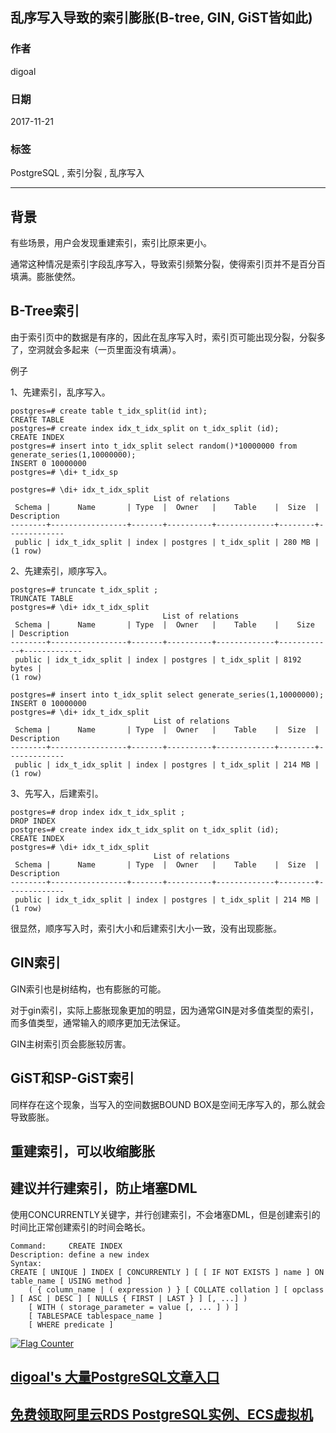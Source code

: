 ## 乱序写入导致的索引膨胀(B-tree, GIN, GiST皆如此)  
                  
### 作者                  
digoal                  
                  
### 日期                  
2017-11-21                 
                  
### 标签                  
PostgreSQL , 索引分裂 , 乱序写入     
                  
----                  
                  
## 背景     
有些场景，用户会发现重建索引，索引比原来更小。  
  
通常这种情况是索引字段乱序写入，导致索引频繁分裂，使得索引页并不是百分百填满。膨胀使然。  
  
## B-Tree索引  
由于索引页中的数据是有序的，因此在乱序写入时，索引页可能出现分裂，分裂多了，空洞就会多起来（一页里面没有填满）。  
  
例子  
  
1、先建索引，乱序写入。  
  
```  
postgres=# create table t_idx_split(id int);  
CREATE TABLE  
postgres=# create index idx_t_idx_split on t_idx_split (id);  
CREATE INDEX  
postgres=# insert into t_idx_split select random()*10000000 from generate_series(1,10000000);  
INSERT 0 10000000  
postgres=# \di+ t_idx_sp  
  
postgres=# \di+ idx_t_idx_split   
                                List of relations  
 Schema |      Name       | Type  |  Owner   |    Table    |  Size  | Description   
--------+-----------------+-------+----------+-------------+--------+-------------  
 public | idx_t_idx_split | index | postgres | t_idx_split | 280 MB |   
(1 row)  
```  
  
2、先建索引，顺序写入。  
  
```  
postgres=# truncate t_idx_split ;  
TRUNCATE TABLE  
postgres=# \di+ idx_t_idx_split   
                                  List of relations  
 Schema |      Name       | Type  |  Owner   |    Table    |    Size    | Description   
--------+-----------------+-------+----------+-------------+------------+-------------  
 public | idx_t_idx_split | index | postgres | t_idx_split | 8192 bytes |   
(1 row)  
  
postgres=# insert into t_idx_split select generate_series(1,10000000);  
INSERT 0 10000000  
postgres=# \di+ idx_t_idx_split   
                                List of relations  
 Schema |      Name       | Type  |  Owner   |    Table    |  Size  | Description   
--------+-----------------+-------+----------+-------------+--------+-------------  
 public | idx_t_idx_split | index | postgres | t_idx_split | 214 MB |   
(1 row)  
```  
  
3、先写入，后建索引。  
  
```  
postgres=# drop index idx_t_idx_split ;  
DROP INDEX  
postgres=# create index idx_t_idx_split on t_idx_split (id);  
CREATE INDEX  
postgres=# \di+ idx_t_idx_split   
                                List of relations  
 Schema |      Name       | Type  |  Owner   |    Table    |  Size  | Description   
--------+-----------------+-------+----------+-------------+--------+-------------  
 public | idx_t_idx_split | index | postgres | t_idx_split | 214 MB |   
(1 row)  
```  
  
很显然，顺序写入时，索引大小和后建索引大小一致，没有出现膨胀。  
  
## GIN索引  
  
GIN索引也是树结构，也有膨胀的可能。  
  
对于gin索引，实际上膨胀现象更加的明显，因为通常GIN是对多值类型的索引，而多值类型，通常输入的顺序更加无法保证。  
  
GIN主树索引页会膨胀较厉害。  
  
## GiST和SP-GiST索引  
同样存在这个现象，当写入的空间数据BOUND BOX是空间无序写入的，那么就会导致膨胀。  
  
## 重建索引，可以收缩膨胀  
  
## 建议并行建索引，防止堵塞DML  
使用CONCURRENTLY关键字，并行创建索引，不会堵塞DML，但是创建索引的时间比正常创建索引的时间会略长。   
   
    
```
Command:     CREATE INDEX
Description: define a new index
Syntax:
CREATE [ UNIQUE ] INDEX [ CONCURRENTLY ] [ [ IF NOT EXISTS ] name ] ON table_name [ USING method ]
    ( { column_name | ( expression ) } [ COLLATE collation ] [ opclass ] [ ASC | DESC ] [ NULLS { FIRST | LAST } ] [, ...] )
    [ WITH ( storage_parameter = value [, ... ] ) ]
    [ TABLESPACE tablespace_name ]
    [ WHERE predicate ]
```
  
<a rel="nofollow" href="http://info.flagcounter.com/h9V1"  ><img src="http://s03.flagcounter.com/count/h9V1/bg_FFFFFF/txt_000000/border_CCCCCC/columns_2/maxflags_12/viewers_0/labels_0/pageviews_0/flags_0/"  alt="Flag Counter"  border="0"  ></a>  
  
  
  
  
  
  
## [digoal's 大量PostgreSQL文章入口](https://github.com/digoal/blog/blob/master/README.md "22709685feb7cab07d30f30387f0a9ae")
  
  
## [免费领取阿里云RDS PostgreSQL实例、ECS虚拟机](https://free.aliyun.com/ "57258f76c37864c6e6d23383d05714ea")
  
